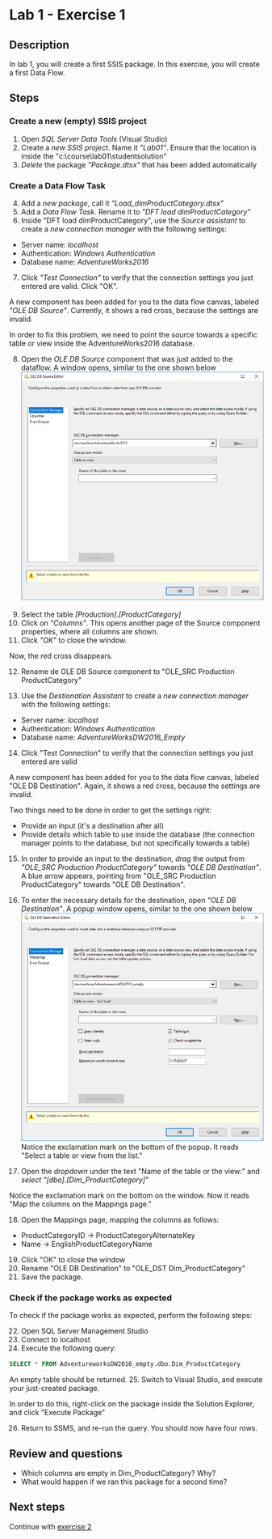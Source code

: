 # Lab 1 - Exercise 1

## Description
In lab 1, you will create a first SSIS package. In this exercise, you will create a first Data Flow.

## Steps

### Create a new (empty) SSIS project
1. Open *SQL Server Data Tools* (Visual Studio)
2. Create a *new SSIS project*. Name it *"Lab01"*. Ensure that the location is inside the "c:\course\lab01\studentsolution"
3. *Delete* the package *"Package.dtsx"* that has been added automatically

### Create a Data Flow Task
4. Add a *new package*, call it *"Load_dimProductCategory.dtsx"*
5. Add a *Data Flow Task*. Rename it to *"DFT load dimProductCategory"*
6. Inside "DFT load dimProductCategory", use the *Source assistant* to create a *new connection manager* with the following settings:

* Server name: *localhost*
* Authentication: *Windows Authentication*
* Database name: *AdventureWorks2016*

7. Click *"Test Connection"* to verify that the connection settings you just entered are valid. Click "OK".

A new component has been added for you to the data flow canvas, labeled *"OLE DB Source"*.
Currently, it shows a red cross, because the settings are invalid.

In order to fix this problem, we need to point the source towards a specific table or view inside the AdventureWorks2016 database.

8. Open the *OLE DB Source* component that was just added to the dataflow. A window opens, similar to the one shown below ![Source component editor](img/1_DataFlow_SourceComponentEditor.png).
9. Select the table *[Production].[ProductCategory]*
10. Click on *"Columns"*. This opens another page of the Source component properties, where all columns are shown.
11. Click *"OK"* to close the window.

Now, the red cross disappears.

12. Rename de OLE DB Source component to "OLE_SRC Production ProductCategory" 

13. Use the *Destionation Assistant* to create a *new connection manager* with the following settings:

  * Server name: *localhost*
  * Authentication: *Windows Authentication*
  * Database name: *AdventureWorksDW2016_Empty*

14. Click "Test Connection" to verify that the connection settings you just entered are valid

A new component has been added for you to the data flow canvas, labeled "OLE DB Destination".
Again, it shows a red cross, because the settings are invalid.

Two things need to be done in order to get the settings right:

* Provide an input (it's a destination after all)
* Provide details which table to use inside the database (the connection manager points to the database, but not specifically towards a table)

15. In order to provide an input to the destination, *drag* the output from *"OLE_SRC Production ProductCategory"* towards *"OLE DB Destination"*. A blue arrow appears, pointing from "OLE_SRC Production ProductCategory" towards "OLE DB Destination".

16. To enter the necessary details for the destination, open *"OLE DB Destination"*.
A popup window opens, similar to the one shown below ![Destination editor](img/2_DataFlow_DestinationComponentEditor.png)
Notice the exclamation mark on the bottom of the popup. It reads "Select a table or view from the list." 

17. Open the *dropdown* under the text "Name of the table or the view:" and *select "[dbo].[Dim_ProductCategory]"*

Notice the exclamation mark on the bottom on the window. Now it reads "Map the columns on the Mappings page."

18. Open the Mappings page, mapping the columns as follows:

* ProductCategoryID -> ProductCategoryAlternateKey
* Name -> EnglishProductCategoryName

19. Click "OK"  to close the window
20. Rename "OLE DB Destination" to "OLE_DST Dim_ProductCategory"
21. Save the package.

### Check if the package works as expected
To check if the package works as expected, perform the following steps:

22. Open SQL Server Management Studio
23. Connect to localhost
24. Execute the following query:

```SQL
SELECT * FROM AdventureworksDW2016_empty.dbo.Dim_ProductCategory
```

An empty table should be returned.
25. Switch to Visual Studio, and execute your just-created package. 

In order to do this, right-click on the package inside the Solution Explorer, and click "Execute Package"

26. Return to SSMS, and re-run the query. You should now have four rows.

## Review and questions
- Which columns are empty in Dim_ProductCategory? Why?
- What would happen if we ran this package for a second time?

## Next steps

Continue with [exercise 2](../Exercise%202)
